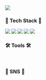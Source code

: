 <img src="https://capsule-render.vercel.app/api?type=waving&color=auto&height=200&section=header&text=codingkid&fontSize=90" />

<div align=“center”>
<h3>🎇 Tech Stack 🎇</h3>
<img src="https://img.shields.io/badge/Java-007396?style=flat&logo=Java&logoColor=white" />
<img src="https://camo.githubusercontent.com/e5e1b0f6385294f384736687f3e6083f5579cf8e583460fe3c303ce8b5b1e3c0/68747470733a2f2f696d672e736869656c64732e696f2f62616467652f537072696e672d3644423333463f7374796c653d666c61742d737175617265266c6f676f3d537072696e67266c6f676f436f6c6f723d7768697465"/>
<img src="https://img.shields.io/badge/HTML5-E34F26?style=flat&logo=HTML5&logoColor=white" />
<img src="https://img.shields.io/badge/CSS3-1572B6?style=flat&logo=CSS3&logoColor=white" />
<img src="https://img.shields.io/badge/javascript-ffee4a?style=flat&logo=javascript&logoColor=white" />

<br>
<h3>🛠️ Tools 🛠️</h3>

<br>
<h3>🪪 SNS 🪪</h3>

</div>

